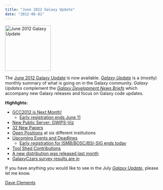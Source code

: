 ```yaml
---
title: "June 2012 Galaxy Update"
date: "2012-06-01"
---
```

<div class='right'><a href='/galaxy-updates/2012-06/'><img src="/src/images/logos/GalaxyUpdate200.png" alt="June 2012 Galaxy Update" width=150 /></a></div>

The [June 2012 Galaxy Update](/galaxy-updates/2012-06/) is now available.  *[Galaxy Update](/galaxy-updates/)* is a (mostly) monthly summary of what is going on in the Galaxy community.  *Galaxy Updates* complement the *[Galaxy Development News Briefs](/docs/)* which accompany new Galaxy releases and focus on Galaxy code updates.

**Highlights:**

* [GCC2012 is Next Month!](/galaxy-updates/2012-06/#gcc2012-is-next-month)
  * [Early registration ends June 11](/galaxy-updates/2012-06/#gcc2012-is-next-month)
* [New Public Server: GWIPS-Viz](/galaxy-updates/2012-06/#new-public-server-gwips-viz) 
* [32 New Papers](/galaxy-updates/2012-06/#new-papers)
* [Open Positions](/galaxy-updates/2012-06/#whos-hiring) at six different institutions
* [Upcoming Events and Deadlines](/galaxy-updates/2012-06/#upcoming-events-and-deadlines)
  * [Early registration for ISMB/BOSC/BSI-SIG ends today](/galaxy-updates/2012-06/#upcoming-events-and-deadlines)
* [Tool Shed Contributions](/galaxy-updates/2012-06/#toolshed-contributions)
* [A new distribution was released last month](/galaxy-updates/2012-06/#new-distribution)
* [GalaxyCzars survey results are in](/galaxy-updates/2012-06/#other-news)

If you have anything you would like to see in the July *[Galaxy Update](/galaxy-updates/)*, please let me know.

[Dave Clements](/people/dave-clements/)
